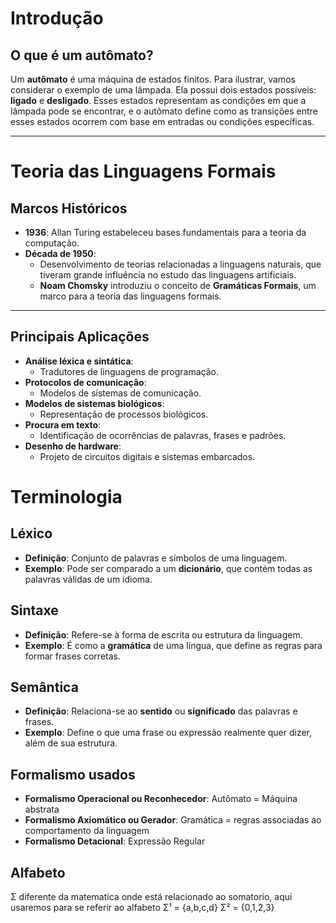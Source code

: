 # Introdução

## O que é um autômato?

Um **autômato** é uma máquina de estados finitos. Para ilustrar, vamos considerar o exemplo de uma lâmpada. Ela possui dois estados possíveis: **ligado** e **desligado**. Esses estados representam as condições em que a lâmpada pode se encontrar, e o autômato define como as transições entre esses estados ocorrem com base em entradas ou condições específicas.

---

# Teoria das Linguagens Formais

## Marcos Históricos

- **1936**: Allan Turing estabeleceu bases fundamentais para a teoria da computação.
- **Década de 1950**:
  - Desenvolvimento de teorias relacionadas a linguagens naturais, que tiveram grande influência no estudo das linguagens artificiais.
  - **Noam Chomsky** introduziu o conceito de **Gramáticas Formais**, um marco para a teoria das linguagens formais.

---

## Principais Aplicações

- **Análise léxica e sintática**:
  - Tradutores de linguagens de programação.
- **Protocolos de comunicação**:
  - Modelos de sistemas de comunicação.
- **Modelos de sistemas biológicos**:
  - Representação de processos biológicos.
- **Procura em texto**:
  - Identificação de ocorrências de palavras, frases e padrões.
- **Desenho de hardware**:
  - Projeto de circuitos digitais e sistemas embarcados.

# Terminologia

## Léxico
- **Definição**: Conjunto de palavras e símbolos de uma linguagem.
- **Exemplo**: Pode ser comparado a um **dicionário**, que contém todas as palavras válidas de um idioma.

## Sintaxe
- **Definição**: Refere-se à forma de escrita ou estrutura da linguagem.
- **Exemplo**: É como a **gramática** de uma língua, que define as regras para formar frases corretas.

## Semântica
- **Definição**: Relaciona-se ao **sentido** ou **significado** das palavras e frases.
- **Exemplo**: Define o que uma frase ou expressão realmente quer dizer, além de sua estrutura.

## Formalismo usados
  - **Formalismo Operacional ou Reconhecedor**: Autômato = Máquina abstrata
  - **Formalismo Axiomático ou Gerador**: Gramática = regras associadas ao comportamento da linguagem
  - **Formalismo Detacional**: Expressão Regular

## Alfabeto
  Σ diferente da matematica onde está relacionado ao somatorio, aqui usaremos para se referir ao alfabeto
    Σ¹ = {a,b,c,d}
    Σ² = {0,1,2,3}
